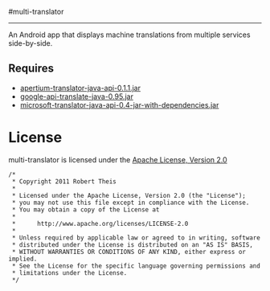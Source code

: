 #multi-translator
* * *

An Android app that displays machine translations from multiple services side-by-side.

## Requires

* [apertium-translator-java-api-0.1.1.jar](https://github.com/downloads/rmtheis/apertium-translator-java-api/apertium-translator-java-api-0.1.1.jar)
* [google-api-translate-java-0.95.jar](http://code.google.com/p/google-api-translate-java/downloads/detail?name=google-api-translate-java-0.95.jar&can=2&q=)
* [microsoft-translator-java-api-0.4-jar-with-dependencies.jar](http://microsoft-translator-java-api.googlecode.com/files/microsoft-translator-java-api-0.4-jar-with-dependencies.jar)

License
=======

multi-translator is licensed under the [Apache License, Version 2.0](http://www.apache.org/licenses/LICENSE-2.0.html)

    /*
     * Copyright 2011 Robert Theis
     *
     * Licensed under the Apache License, Version 2.0 (the "License");
     * you may not use this file except in compliance with the License.
     * You may obtain a copy of the License at
     *
     *      http://www.apache.org/licenses/LICENSE-2.0
     *
     * Unless required by applicable law or agreed to in writing, software
     * distributed under the License is distributed on an "AS IS" BASIS,
     * WITHOUT WARRANTIES OR CONDITIONS OF ANY KIND, either express or implied.
     * See the License for the specific language governing permissions and
     * limitations under the License.
     */
